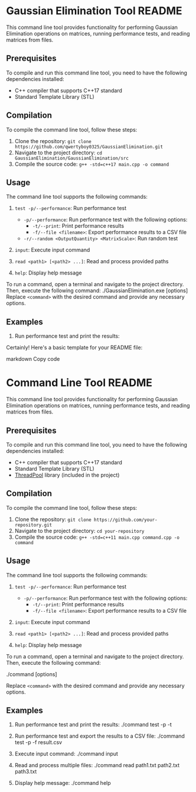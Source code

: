 # Gaussian Elimination Tool README

This command line tool provides functionality for performing Gaussian Elimination operations on matrices, running performance tests, and reading matrices from files.

## Prerequisites

To compile and run this command line tool, you need to have the following dependencies installed:

- C++ compiler that supports C++17 standard
- Standard Template Library (STL)

## Compilation

To compile the command line tool, follow these steps:

1. Clone the repository: `git clone https://github.com/qwertyboy0325/GaussianElimination.git`
2. Navigate to the project directory: `cd GaussianElimination/GaussianElimination/src`
3. Compile the source code: `g++ -std=c++17 main.cpp -o command`

## Usage

The command line tool supports the following commands:

1. `test -p/--performance`: Run performance test
   - `-p/--performance`: Run performance test with the following options:
     - `-t/--print`: Print performance results
     - `-f/--file <filename>`: Export performance results to a CSV file
   - `-r/--random <OutputQuantity> <MatrixScale>`: Run random test

2. `input`: Execute input command

3. `read <path1> [<path2> ...]`: Read and process provided paths

4. `help`: Display help message

To run a command, open a terminal and navigate to the project directory. Then, execute the following command:
./GaussianElimination.exe <command> [options]
Replace `<command>` with the desired command and provide any necessary options.

## Examples

1. Run performance test and print the results:

Certainly! Here's a basic template for your README file:

markdown
Copy code
# Command Line Tool README

This command line tool provides functionality for performing Gaussian Elimination operations on matrices, running performance tests, and reading matrices from files.

## Prerequisites

To compile and run this command line tool, you need to have the following dependencies installed:

- C++ compiler that supports C++17 standard
- Standard Template Library (STL)
- [ThreadPool](https://github.com/progschj/ThreadPool) library (included in the project)

## Compilation

To compile the command line tool, follow these steps:

1. Clone the repository: `git clone https://github.com/your-repository.git`
2. Navigate to the project directory: `cd your-repository`
3. Compile the source code: `g++ -std=c++11 main.cpp command.cpp -o command`

## Usage

The command line tool supports the following commands:

1. `test -p/--performance`: Run performance test
   - `-p/--performance`: Run performance test with the following options:
     - `-t/--print`: Print performance results
     - `-f/--file <filename>`: Export performance results to a CSV file

2. `input`: Execute input command

3. `read <path1> [<path2> ...]`: Read and process provided paths

4. `help`: Display help message

To run a command, open a terminal and navigate to the project directory. Then, execute the following command:

./command <command> [options]

Replace `<command>` with the desired command and provide any necessary options.

## Examples

1. Run performance test and print the results:
./command test -p -t

2. Run performance test and export the results to a CSV file:
./command test -p -f result.csv

3. Execute input command:
./command input

4. Read and process multiple files:
./command read path1.txt path2.txt path3.txt

5. Display help message:
./command help
